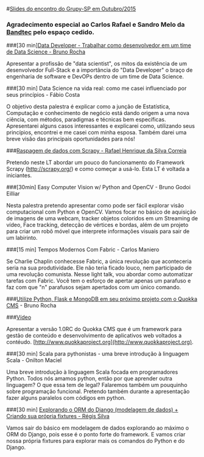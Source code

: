 #[Slides do encontro do Grupy-SP em Outubro/2015](http://www.meetup.com/pt/Grupy-SP/events/225100888/)

### Agradecimento especial ao Carlos Rafael e Sandro Melo da [Bandtec](http://www.bandtec.com.br/) pelo espaço cedido.

###[30 min][Data Developer - Trabalhar como desenvolvedor em um time de Data Science - Bruno Rocha](http://pt.slideshare.net/rochacbruno/data-developer-engenharia-de-dados-em-um-time-de-data-science-uai-python2015)

Apresentar a profissão de "data scientist", os mitos da existência de um desenvolvedor Full-Stack e a importãncia do "Data Developer" o braço de engenharia de software e DevOPs dentro de um time de Data Science.

###[30 min] Data Science na vida real: como me casei influenciado por seus princípios - Fábio Costa

O objetivo desta palestra é explicar como a junção de Estatística, Computação e conhecimento de negócio está dando origem a uma nova ciência, com métodos, paradigmas e técnicas bem específicas. Apresentarei alguns casos interessantes e explicarei como, utilizando seus princípios, encontrei e me casei com minha esposa. Também darei uma breve visão das principais oportunidades para nós!

###[Raspagem de dados com Scrapy - Rafael Henrique da Silva Correia](https://speakerdeck.com/rafaelhenrique/raspagem-de-dados-com-scrapy)

Pretendo neste LT abordar um pouco do funcionamento do Framework Scrapy (http://scrapy.org/) e como começar a usá-lo. Esta LT é voltada a iniciantes.

###[30min] Easy Computer Vision w/ Python and OpenCV - Bruno Godoi Eilliar

Nesta palestra pretendo apresentar como pode ser fácil explorar visão computacional com Python e OpenCV. Vamos focar no básico de aquisição de imagens de uma webcam, tracker objetos coloridos em um Streaming de vídeo, Face tracking, detecção de vértices e bordas, além de um projeto para criar um robô móvel que interprete informações visuais para sair de um labirinto.

###[15 min] Tempos Modernos Com Fabric - Carlos Maniero

Se Charlie Chaplin conhecesse Fabric, a única revolução que aconteceria seria na sua produtividade. Ele não teria ficado louco, nem participado de uma revolução comunista. Nesse light talk, vou abordar como automatizar tarefas com Fabric. Você tem o esforço de apertar apenas um parafuso e faz com que "n" parafusos sejam apertados com um único comando.

###[Utilize Python, Flask e MongoDB em seu próximo projeto com o Quokka CMS](http://www.slideshare.net/rochacbruno/quokka-cms-desenvolvendo-web-apps-com-flask-e-mongodb-grupy-outubro-2015) - Bruno Rocha

###[Vídeo](https://www.youtube.com/watch?v=eZrboFfBDFw)

Apresentar a versão 1.0RC do Quokka CMS que é um framework para gestão de conteúdo e desenvolvimento de aplicativos web voltados a contéudo. [http://www.quokkaproject.org](http://www.quokkaproject.org).

###[30 min] Scala para pythonistas - uma breve introdução à linguagem Scala - Onilton Maciel

Uma breve introdução à linguagem Scala focada em programadores Python. Todos nós amamos python, então por que aprender outra linguagem? O que essa tem de legal? Falaremos também um pouquinho sobre programação funcional. Pretendo também durante a apresentação fazer alguns paralelos com códigos em python.

###[30 min] [Explorando o ORM do Django (modelagem de dados) + Criando sua própria fixtures - Régis Silva](https://github.com/rg3915/django-orm)

Vamos sair do básico em modelagem de dados explorando ao máximo o ORM do Django, pois esse é o ponto forte do framework. E vamos criar nossa própria fixtures para explorar mais os comandos do Python e do Django.







